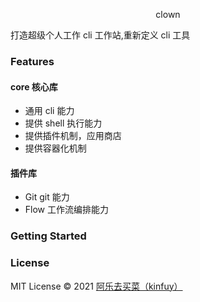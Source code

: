 <p align="center"> clown</p>

打造超级个人工作 cli 工作站,重新定义 cli 工具

### Features

#### core 核心库

- 通用 cli 能力
- 提供 shell 执行能力
- 提供插件机制，应用商店
- 提供容器化机制

#### 插件库

- Git git 能力
- Flow 工作流编排能力

### Getting Started

### License

MIT License © 2021 [阿乐去买菜（kinfuy）](https://github.com/kinfuy)
